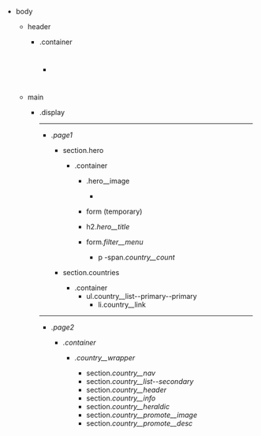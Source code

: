 

- body
  - header
    - .container
      - <h1>

  - main


    - .display

      ------------------------------------------------------
      - *.page1*

        - section.hero
          - .container
            - .hero__image
              - <img>
            - form (temporary)
            - h2.*hero__title*

            - form.*filter__menu*
              - p
                -span.*country__count*


        - section.countries
          - .container
            - ul.country__list--primary--primary
              - li.country__link

      ------------------------------------------------------              
      - *.page2*
        - *.container*

          - *.country__wrapper* 

            - section.*country__nav*
            - section.*country__list--secondary*
            - section.*country__header*
            - section.*country__info*
            - section.*country__heraldic*
            - section.*country__promote__image*
            - section.*country__promote__desc*



